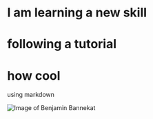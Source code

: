 # I am learning a new skill
# following a tutorial
# how cool

using markdown

![Image of Benjamin Bannekat](https://octodex.github.com/images/bannekat.png)
